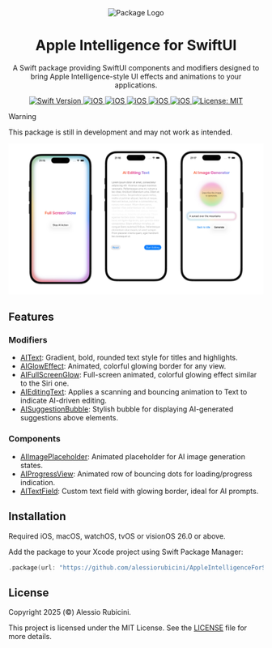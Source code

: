 <div align="center">
  <img width="300" height="300" src="/Resources/Icon.png" alt="Package Logo">
  <h1><b>Apple Intelligence for SwiftUI</b></h1>
  <p>
    A Swift package providing SwiftUI components and modifiers designed to bring Apple Intelligence-style UI effects and animations to your applications.
    <br>
  </p>
</div>

<div align="center">
  <a href="https://swift.org">
    <img src="https://img.shields.io/badge/Swift-6.0-orange.svg" alt="Swift Version">
  </a>
  <a href="https://www.apple.com/ios/">
    <img src="https://img.shields.io/badge/iOS-26%2B-blue.svg" alt="iOS">
  </a>
  <a href="https://www.apple.com/macOS/">
    <img src="https://img.shields.io/badge/macOS-26%2B-blue.svg" alt="iOS">
  </a>
  <a href="https://www.apple.com/watchOS/">
    <img src="https://img.shields.io/badge/watchOS-26%2B-blue.svg" alt="iOS">
  </a>
  <a href="https://www.apple.com/tvOS/">
    <img src="https://img.shields.io/badge/tvOS-26%2B-blue.svg" alt="iOS">
  </a>
  <a href="https://www.apple.com/visionOS/">
    <img src="https://img.shields.io/badge/visionOS-26%2B-blue.svg" alt="iOS">
  </a>
  <a href="LICENSE">
    <img src="https://img.shields.io/badge/License-MIT-green.svg" alt="License: MIT">
  </a>
</div>

> [!WARNING]  
> This package is still in development and may not work as intended.


![Package Preview](/Resources/Preview.png)

## Features

### Modifiers
- [AIText](Sources/AppleIntelligenceForSwiftUI/Modifiers/AIText): Gradient, bold, rounded text style for titles and highlights.
- [AIGlowEffect](Sources/AppleIntelligenceForSwiftUI/Modifiers/AIGlowEffect): Animated, colorful glowing border for any view.
- [AIFullScreenGlow](Sources/AppleIntelligenceForSwiftUI/Modifiers/AIFullScreenGlow): Full-screen animated, colorful glowing effect similar to the Siri one.
- [AIEditingText](Sources/AppleIntelligenceForSwiftUI/Modifiers/AIEditingText): Applies a scanning and bouncing animation to Text to indicate AI-driven editing.
- [AISuggestionBubble](Sources/AppleIntelligenceForSwiftUI/Components/AISuggestionBubble): Stylish bubble for displaying AI-generated suggestions above elements.

### Components
- [AIImagePlaceholder](Sources/AppleIntelligenceForSwiftUI/Components/AIImagePlaceholder): Animated placeholder for AI image generation states.
- [AIProgressView](Sources/AppleIntelligenceForSwiftUI/Components/AIProgressView): Animated row of bouncing dots for loading/progress indication.
- [AITextField](Sources/AppleIntelligenceForSwiftUI/Components/AITextField): Custom text field with glowing border, ideal for AI prompts.


## Installation
Required iOS, macOS, watchOS, tvOS or visionOS 26.0 or above.

Add the package to your Xcode project using Swift Package Manager:
```swift
.package(url: "https://github.com/alessiorubicini/AppleIntelligenceForSwiftUI.git", from: "0.1")
```


## License
Copyright 2025 (©) Alessio Rubicini.

This project is licensed under the MIT License. See the [LICENSE](LICENSE) file for more details.


